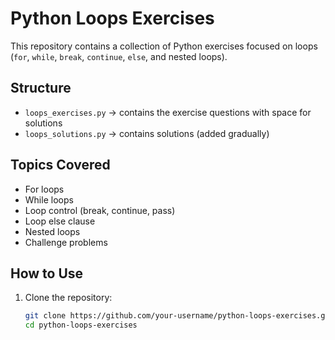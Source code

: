 # Python Loops Exercises

This repository contains a collection of Python exercises focused on loops (`for`, `while`, `break`, `continue`, `else`, and nested loops).

## Structure
- `loops_exercises.py` → contains the exercise questions with space for solutions
- `loops_solutions.py` → contains solutions (added gradually)

## Topics Covered
- For loops
- While loops
- Loop control (break, continue, pass)
- Loop else clause
- Nested loops
- Challenge problems

## How to Use
1. Clone the repository:
   ```bash
   git clone https://github.com/your-username/python-loops-exercises.git
   cd python-loops-exercises

